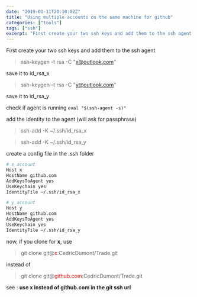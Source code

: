 ```yaml
---
date: "2019-01-11T20:10:02Z"
title: "Using multiple accounts on the same machine for github"
categories: ["tools"]
tags: ["ssh"]
excerpt: "First create your two ssh keys and add them to the ssh agent..."
---
```


First create your two ssh keys and add them to the ssh agent

> ssh-keygen -t rsa -C "x@outlook.com"

save it to id_rsa_x

> ssh-keygen -t rsa -C "y@outlook.com"

save it to id_rsa_y

check if agent is running <code>eval "$(ssh-agent -s)"</code>

add the Identity to the agent (will ask for passphrase)

> ssh-add -K ~/.ssh/id_rsa_x

> ssh-add -K ~/.ssh/id_rsa_y

create a config file in the .ssh folder

```bash
# x account
Host x
HostName github.com
AddKeysToAgent yes
UseKeychain yes
IdentityFile ~/.ssh/id_rsa_x

# y account
Host y
HostName github.com
AddKeysToAgent yes
UseKeychain yes
IdentityFile ~/.ssh/id_rsa_y

```

now, if you clone for **x**, use 

> git clone git@<span style="color:red">x</span>:CedricDumont/Trade.git

instead of

> git clone git@<span style="color:red">github.com</span>:CedricDumont/Trade.git


see : **use x instead of github.com in the git ssh url**